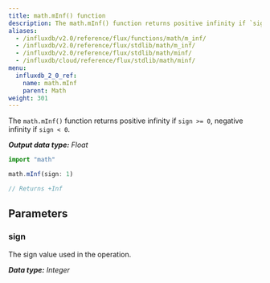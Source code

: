 ```yaml
---
title: math.mInf() function
description: The math.mInf() function returns positive infinity if `sign >= 0`, negative infinity if `sign < 0`.
aliases:
  - /influxdb/v2.0/reference/flux/functions/math/m_inf/
  - /influxdb/v2.0/reference/flux/stdlib/math/m_inf/
  - /influxdb/v2.0/reference/flux/stdlib/math/minf/
  - /influxdb/cloud/reference/flux/stdlib/math/minf/
menu:
  influxdb_2_0_ref:
    name: math.mInf
    parent: Math
weight: 301
---
```


The `math.mInf()` function returns positive infinity if `sign >= 0`, negative infinity if `sign < 0`.

_**Output data type:** Float_

```js
import "math"

math.mInf(sign: 1)

// Returns +Inf
```

## Parameters

### sign
The sign value used in the operation.

_**Data type:** Integer_
